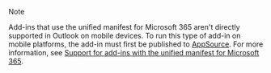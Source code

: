 > [!NOTE]
> Add-ins that use the unified manifest for Microsoft 365 aren't directly supported in Outlook on mobile devices. To run this type of add-in on mobile platforms, the add-in must first be published to [AppSource](https://appsource.microsoft.com/). For more information, see [Support for add-ins with the unified manifest for Microsoft 365](../outlook/outlook-mobile-addins.md#support-for-add-ins-with-the-unified-manifest-for-microsoft-365).
